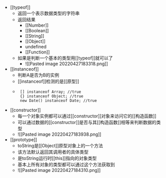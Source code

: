 - [[typeof]]
	- 返回一个表示数据类型的字符串
	- 返回结果
		- [[Number]]
		- [[Boolean]]
		- [[String]]
		- [[Object]]
		- undefined
		- [[Function]]
	- 如果是判断一个基本的类型用[[typeof]]就可以了
		- ![[Pasted image 20220427183318.png]]
- [[instanceof]]
	- 判断A是否为B的实例
	- [[instanceof]]检测的是[[原型]]
	- ```JS
	   [] instanceof Array; //true
	   {} instanceof Object; //true
	   new Date() instanceof Date; //true
- [[constructor]]
	- 每一个对象实例都可以通过[[constructor]]对象来访问它的[[构造函数]]
	- 可以通过数据的[[constructor]]是否与其[[构造函数]]相等来判断数据的类型
	- ![[Pasted image 20220427183938.png]]
- [[prototype]]
	- toString是[[Object]]原型对象上的一个方法
	- 该方法默认返回其调用者的具体类型
	- 是toString运行时[[this]]指向的对象类型
	- 基本上所有对象的类型都可以通过这个方法获取到
	- ![[Pasted image 20220427184310.png]]
